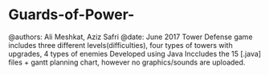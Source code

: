 # Guards-of-Power-
@authors: Ali Meshkat, Aziz Safri
@date: June 2017
Tower Defense game includes three different levels(difficulties), four types of towers with upgrades, 4 types of enemies 
Developed using Java
Inccludes the 15 [.java] files + gantt planning chart, however no graphics/sounds are uploaded.
